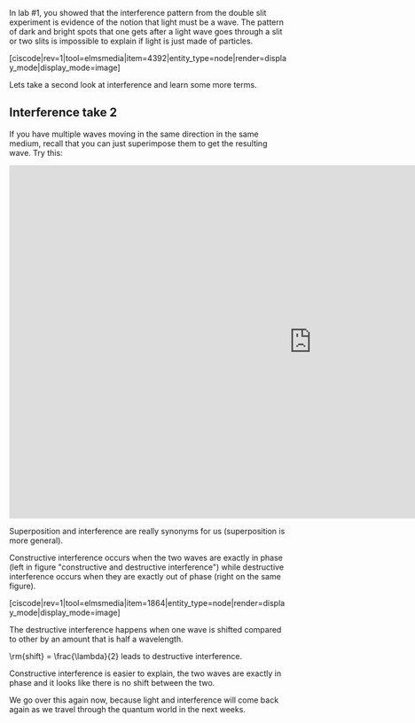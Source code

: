 In lab #1, you showed that the interference pattern from the double slit experiment is evidence of the notion that light must be a wave. The pattern of dark and bright spots that one gets after a light wave goes through a slit or two slits is impossible to explain if light is just made of particles.

[ciscode|rev=1|tool=elmsmedia|item=4392|entity_type=node|render=display_mode|display_mode=image]

Lets take a second look at interference and learn some more terms.

## Interference take 2

If you have multiple waves moving in the same direction in the same medium, recall that you can just superimpose them to get the resulting wave. Try this:

<iframe src="https://h5p.org/h5p/embed/85372" width="1090" height="638" frameborder="0" allowfullscreen="allowfullscreen"></iframe><script src="https://h5p.org/sites/all/modules/h5p/library/js/h5p-resizer.js" charset="UTF-8"></script>

Superposition and interference are really synonyms for us (superposition is more general).

Constructive interference occurs when the two waves are exactly in phase (left in figure "constructive and destructive interference") while destructive interference occurs when they are exactly out of phase (right on the same figure).

[ciscode|rev=1|tool=elmsmedia|item=1864|entity_type=node|render=display_mode|display_mode=image]

The destructive interference happens when one wave is shifted compared to other by an amount that is half a wavelength.

<lrn-math>\rm{shift} = \frac{\lambda}{2}</lrn-math> leads to destructive interference.

Constructive interference is easier to explain, the two waves are exactly in phase and it looks like there is no shift between the two. 

We go over this again now, because light and interference will come back again as we travel through the quantum world in the next weeks.